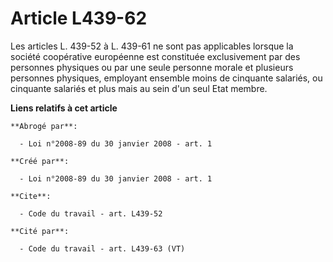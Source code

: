 # Article L439-62

Les articles L. 439-52 à L. 439-61 ne sont pas applicables lorsque la société coopérative européenne est constituée
exclusivement par des personnes physiques ou par une seule personne morale et plusieurs personnes physiques, employant
ensemble moins de cinquante salariés, ou cinquante salariés et plus mais au sein d'un seul Etat membre.

**Liens relatifs à cet article**

	**Abrogé par**:

	  - Loi n°2008-89 du 30 janvier 2008 - art. 1

	**Créé par**:

	  - Loi n°2008-89 du 30 janvier 2008 - art. 1

	**Cite**:

	  - Code du travail - art. L439-52

	**Cité par**:

	  - Code du travail - art. L439-63 (VT)
